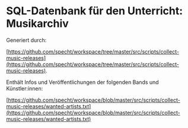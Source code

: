 # SQL-Datenbank für den Unterricht: Musikarchiv

Generiert durch:

[https://github.com/specht/workspace/tree/master/src/scripts/collect-music-releases](https://github.com/specht/workspace/tree/master/src/scripts/collect-music-releases).

Enthält Infos und Veröffentlichungen der folgenden Bands und Künstler:innen:

[https://github.com/specht/workspace/blob/master/src/scripts/collect-music-releases/wanted-artists.txt](https://github.com/specht/workspace/blob/master/src/scripts/collect-music-releases/wanted-artists.txt)
